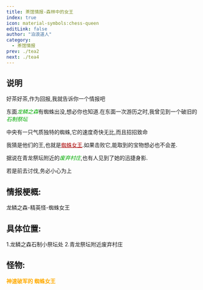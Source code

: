 ```yaml
---
title: 茶馆情报-森林中的女王
index: true
icon: material-symbols:chess-queen
editLink: false
author: "泊浪道人"
category:
  - 茶馆情报
prev: ./tea2
next: ./tea4
---
```


## 说明

好茶好茶,作为回报,我就告诉你一个情报吧

东面<span style="color: #00AA00;"><span style="font-style: italic;">龙鳞之森</span></span>有蜘蛛出没,想必你也知道.在东面一次游历之时,我曾见到一个破旧的<span style="color: #00AA00;"><span style="font-style: italic;">石制祭坛</span></span>

中央有一只气质独特的蜘蛛,它的速度奇快无比,而且招招致命

我猜是他们的王,也就是<span style="color: #AA0000;"><span style="text-decoration: underline;">蜘蛛女王</span></span>.如果击败它,能取到的宝物想必也不会差.

据说在青龙祭坛附近的<span style="color: #00AA00;"><span style="font-style: italic;">废弃村庄</span></span>,也有人见到了她的迅捷身影.

若是前去讨伐,务必小心为上

## 情报梗概:

龙鳞之森-精英怪-蜘蛛女王

## 具体位置:

1.龙鳞之森石制小祭坛处
2.青龙祭坛附近废弃村庄

## 怪物:

<span style="color: #FFAA00;"><span style="font-weight: bold;">神速破军的&nbsp;蜘蛛女王
</span></span>